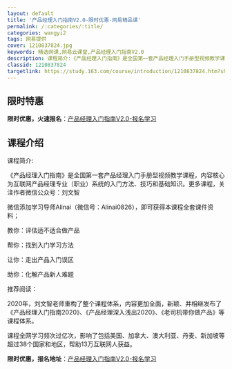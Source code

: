 ```yaml
---
layout: default
title: '产品经理入门指南V2.0-限时优惠-网易精品课'
permalink: /:categories/:title/
categories: wangyi2
tags: 网易提供
cover: 1210837824.jpg
keywords: 精选网课,网易云课堂,产品经理入门指南V2.0
description: 课程简介:《产品经理入门指南》是全国第一套产品经理入门手册型视频教学课程，内容核心为互联网产品经理专业（职业）系统的入门
classid: 1210837824
targetlink: https://study.163.com/course/introduction/1210837824.htm?share=1&shareId=1025206652&utm_campaign=share&utm_medium=iphoneShare&utm_source=&utm_u=1025206652
---
```


## 限时特惠

**限时优惠，火速报名**：[产品经理入门指南V2.0-报名学习](https://study.163.com/course/introduction/1210837824.htm?share=1&shareId=1025206652&utm_campaign=share&utm_medium=iphoneShare&utm_source=&utm_u=1025206652)

## 课程介绍

课程简介:

《产品经理入门指南》是全国第一套产品经理入门手册型视频教学课程，内容核心为互联网产品经理专业（职业）系统的入门方法、技巧和基础知识。更多课程，关注作者微信公众号：刘文智

微信添加学习导师Alinai（微信号：Alinai0826），即可获得本课程全套课件资料；



教你：评估适不适合做产品

帮你：找到入门学习方法

让你：走出产品入门误区

助你：化解产品新人难题



推荐阅读：

2020年，刘文智老师重构了整个课程体系，内容更加全面，新颖、并相继发布了《产品经理入门指南2020》、《产品经理深入浅出2020》、《老司机带你做产品》等课程体系。

课程全网学习频次过亿次，影响了包括美国、加拿大、澳大利亚、丹麦、新加坡等超过38个国家和地区，帮助13万互联网人获益。

**限时优惠，报名地址**：[产品经理入门指南V2.0-报名学习](https://study.163.com/course/introduction/1210837824.htm?share=1&shareId=1025206652&utm_campaign=share&utm_medium=iphoneShare&utm_source=&utm_u=1025206652)

